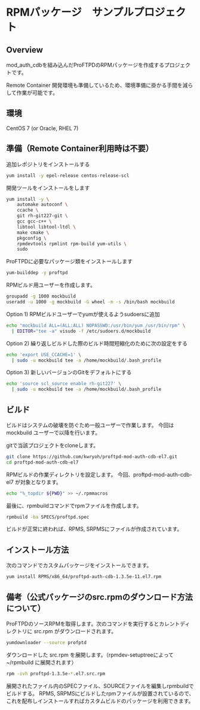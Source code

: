 # RPMパッケージ　サンプルプロジェクト

## Overview

mod_auth_cdbを組み込んだProFTPDのRPMパッケージを作成するプロジェクトです。

Remote Container 開発環境も準備しているため、環境準備に掛かる手間を減らして作業が可能です。

## 環境

CentOS 7 (or Oracle, RHEL 7)

## 準備（Remote Container利用時は不要）

追加レポジトリをインストールする

```sh
yum install -y epel-release centos-release-scl
```

開発ツールをインストールをします

```sh
yum install -y \
    automake autoconf \
    ccache \
    git rh-git227-git \
    gcc gcc-c++ \
    libtool libtool-ltdl \
    make cmake \
    pkgconfig \
    rpmdevtools rpmlint rpm-build yum-utils \
    sudo
```

ProFTPDに必要なパッケージ類をインストールします

```sh
yum-builddep -y proftpd
```

RPMビルド用ユーザーを作成します。

```sh
groupadd -g 1000 mockbuild
useradd -u 1000 -g mockbuild -G wheel -m -s /bin/bash mockbuild
```

Option 1) RPMビルドユーザーでyumが使えるようsudoersに追加

```sh
echo "mockbuild ALL=(ALL:ALL) NOPASSWD:/usr/bin/yum /usr/bin/rpm" \
  | EDITOR="tee -a" visudo -f /etc/sudoers.d/mockbuild
```

Option 2) 繰り返しビルドした際のビルド時間短縮化のために次の設定をする

```sh
echo 'export USE_CCACHE=1' \
  | sudo -u mockbuild tee -a /home/mockbuild/.bash_profile
```

Option 3) 新しいバージョンのGitをデフォルトにする

```sh
echo 'source scl_source enable rh-git227' \
  | sudo -u mockbuild tee -a /home/mockbuild/.bash_profile
```

## ビルド

ビルドはシステムの破壊を防ぐため一般ユーザーで作業します。
今回は mockbuild ユーザーで以降を行います。

gitで当該プロジェクトをcloneします。

```sh
git clone https://github.com/kwryoh/proftpd-mod-auth-cdb-el7.git
cd proftpd-mod-auth-cdb-el7
```

RPMビルドの作業ディレクトリを設定します。
今回、proftpd-mod-auth-cdb-el7 が対象となります。

```sh
echo "%_topdir ${PWD}" >> ~/.rpmmacros
```

最後に、rpmbuildコマンドでrpmファイルを作成します。

```sh
rpmbuild -ba SPECS/proftpd.spec
```

ビルドが正常に終われば、RPMS, SRPMSにファイルが作成されています。

## インストール方法

次のコマンドでカスタムパッケージをインストールできます。

```sh
yum install RPMS/x86_64/proftpd-auth-cdb-1.3.5e-11.el7.rpm
```

## 備考（公式パッケージのsrc.rpmのダウンロード方法について）

ProFTPDのソースRPMを取得します。次のコマンドを実行するとカレントディレクトリに src.rpm がダウンロードされます。

```sh
yumdownloader --source profptd
```

ダウンロードした src.rpm を展開します。（rpmdev-setuptreeによって ~/rpmbuild に展開されます）

```sh
rpm -ivh proftpd-1.3.5e-*.el7.src.rpm
```

展開されたファイル内のSPECファイル、SOURCEファイルを編集しrpmbuildでビルドする。
RPMS, SRPMSにビルドしたrpmファイルが設置されているので、これを配布しインストールすればカスタムビルドのパッケージを利用できます。
